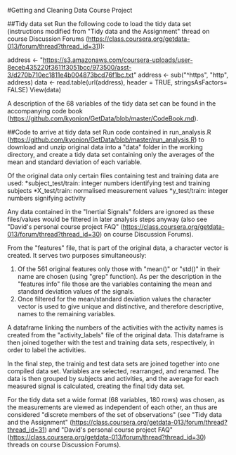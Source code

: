 #Getting and Cleaning Data Course Project

##Tidy data set
Run the following code to load the tidy data set (instructions modified from "Tidy data and the Assignment" thread on course Discussion Forums (https://class.coursera.org/getdata-013/forum/thread?thread_id=31)):

address <- "https://s3.amazonaws.com/coursera-uploads/user-8eceb435220f3611f3051bcc/973500/asst-3/d270b710ec1811e4b004873bcd76f1bc.txt"
address <- sub("^https", "http", address)
data <- read.table(url(address), header = TRUE, stringsAsFactors= FALSE)
View(data)

A description of the 68 variables of the tidy data set can be found in the accompanying code book (https://github.com/kyonion/GetData/blob/master/CodeBook.md).

##Code to arrive at tidy data set
Run code contained in run_analysis.R (https://github.com/kyonion/GetData/blob/master/run_analysis.R) to download and unzip original data into a "data" folder in the working directory, and create a tidy data set containing only the averages of the mean and standard deviation of each variable.

Of the original data only certain files containing test and training data are used:
*subject_test/train: integer numbers identifying test and training subjects
*X_test/train: normalised measurement values
*y_test/train: integer numbers signifying activity

Any data contained in the "Inertial Signals" folders are ignored as these files/values would be filtered in later analysis steps anyway (also see "David's personal course project FAQ" (https://class.coursera.org/getdata-013/forum/thread?thread_id=30) on course Discussion Forums).

From the "features" file, that is part of the original data, a character vector is created. It serves two purposes simultaneously:
1) Of the 561 original features only those with "mean()" or "std()" in their name are chosen (using "grep" function). As per the description in the "features info" file those are the variables containing the mean and standard deviation values of the signals.
2) Once filtered for the mean/standard deviation values the character vector is used to give unique and distinctive, and therefore descriptive, names to the remaining variables.

A dataframe linking the numbers of the activities with the activity names is created from the "activity_labels" file of the original data. This dataframe is then joined together with the test and training data sets, respectively, in order to label the activities.

In the final step, the trainig and test data sets are joined together into one compiled data set. Variables are selected, rearranged, and renamed. The data is then grouped by subjects and activities, and the average for each measured signal is calculated, creating the final tidy data set.

For the tidy data set a wide format (68 variables, 180 rows) was chosen, as the measurements are viewed as independent of each other, an thus are considered "discrete members of the set of observations" (see "Tidy data and the Assignment" (https://class.coursera.org/getdata-013/forum/thread?thread_id=31) and "David's personal course project FAQ" (https://class.coursera.org/getdata-013/forum/thread?thread_id=30) threads on course Discussion Forums).